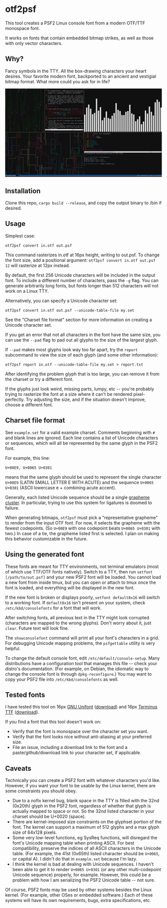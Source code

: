 # otf2psf

This tool creates a PSF2 Linux console font from a modern OTF/TTF monospace font.

It works on fonts that contain embedded bitmap strikes, as well as those with only vector characters. 

## Why?

Fancy symbols in the TTY. All the box-drawing characters your heart desires. Your favorite modern font, backported to an ancient and vestigial bitmap format. What more could you ask for in life?

![TTY with custom Unifont psf font](./screenshot.png)

## Installation

Clone this repo, `cargo build --release`, and copy the output binary to /bin if desired.

## Usage

Simplest case:

```
otf2psf convert in.otf out.psf
```

This command rasterizes in.otf at 16px height, writing to out.psf. To change the font size, add a positional argument: `otf2psf convert in.otf out.psf 12` will rasterize at 12px instead.

By default, the first 256 Unicode characters will be included in the output font. To include a different number of characters, pass the `-g` flag. You can generate arbitrarily long fonts, but fonts longer than 512 characters will not work on a Linux TTY.

Alternatively, you can specify a Unicode character set:

```
otf2psf convert in.otf out.psf --unicode-table-file my.set
```

See the "Charset file format" section for more information on creating a Unicode character set.

If you get an error that not all characters in the font have the same size, you can use the `--pad` flag to pad out all glyphs to the size of the largest glyph.

If `--pad` makes most glyphs look way too far apart, try the `report` subcommand to view the size of each glyph (and some other information):

```
otf2psf report in.otf --unicode-table-file my.set > report.txt
```

After identifying the problem glyph that is too large, you can remove it from the charset or try a different font.

If the glyphs just look weird, missing parts, lumpy, etc -- you're probably trying to rasterize the font at a size where it can't be rendered pixel-perfectly. Try adjusting the size, and if the situation doesn't improve, choose a different font.

## Charset file format

See `example.set` for a valid example charset. Comments beginning with `#` and blank lines are ignored. Each line contains a list of Unicode characters or sequences, which will all be represented by the same glyph in the PSF2 font. 

For example, this line:
```
U+00E9, U+0065 U+0301
```
means that the same glyph should be used to represent the single character `U+00E9` (LATIN SMALL LETTER E WITH ACUTE) and the sequence `U+0065 U+0301` (ASCII lowercase e + combining acute accent).

Generally, each listed Unicode sequence should be a single [grapheme cluster](https://www.unicode.org/reports/tr29/#Grapheme_Cluster_Boundaries). In particular, trying to use this system for ligatures is doomed to failure.

When generating bitmaps, `otf2psf` must pick a "representative grapheme" to render from the input OTF font. For now, it selects the grapheme with the fewest codepoints. (So `U+00E9` with one codepoint beats `U+0065 U+0301` with two.) In case of a tie, the grapheme listed first is selected. I plan on making this behavior customizable in the future.

## Using the generated font

These fonts are meant for TTY environments, not terminal emulators (most of which use TTF/OTF fonts natively). Switch to a TTY, then run `setfont [/path/to/out.psf]` and your new PSF2 font will be loaded. You cannot load a new font from inside tmux, but you can open or attach to tmux once the font is loaded, and everything will be displayed in the new font.

If the new font is broken or displays poorly, `setfont default8x16` will switch to a working font. If `default8x16` isn't present on your system, check `/etc/kbd/consolefonts` for a font that will work.

After switching fonts, all previous text in the TTY might look corrupted (characters are mapped to the wrong glyphs). Don't worry about it, just `clear`. Future text will look fine.

The `showconsolefont` command will print all your font's characters in a grid. For debugging Unicode mapping problems, the `psfgettable` utility is very helpful. 

To change the default console font, edit `/etc/default/console-setup`. Many distributions have a configuration tool that manages this file -- check your distro's documentation. (For example, on Debian, the idiomatic way to change the console font is through `dpkg-reconfigure`.) You may want to copy your PSF2 file into `/etc/kbd/consolefonts` as well.

## Tested fonts

I have tested this tool on 16px [GNU Unifont](https://unifoundry.com/unifont) ([download](https://unifoundry.com/pub/unifont/unifont-16.0.01/font-builds/unifont-16.0.01.otf)) and 16px [Terminus TTF](https://files.ax86.net/terminus-ttf/) ([download](https://files.ax86.net/terminus-ttf/files/latest.zip)).

If you find a font that this tool doesn't work on:

- Verify that the font is monospace over the character set you want.
- Verify that the font looks nice without anti-aliasing at your preferred size.
- File an issue, including a download link to the font and a paste/github/download link to your character set, if applicable.

## Caveats

Technically you can create a PSF2 font with whatever characters you'd like. However, if you want your font to be usable by the Linux kernel, there are some constraints you should obey.

- Due to a nofix kernel bug, blank space in the TTY is filled with the 32nd (0x20th) glyph in the PSF2 font, regardless of whether that glyph is actually mapped to space or not. So the 32nd listed character in your charset should be U+0020 (space).
- There are kernel-imposed size constraints on the glyphset portion of the font. The kernel can support a maximum of 512 glyphs and a max glyph size of 64x128 pixels.
- Some very low-level functions, eg SysReq functions, will disregard the font's Unicode mapping table when printing ASCII. For best compatibility, preserve the indices of all ASCII characters in the Unicode table. (For example, the 41st (0x65th) listed character should be `U+0065`, or capital A). I didn't do that in `example.set` because I'm lazy.
- I think the kernel is bad at dealing with Unicode sequences. I haven't been able to get it to render `U+0065 U+0301` (or any other multi-codepoint Unicode sequence) properly, for example. However, this could be a problem with how I am serializing the PSF2 Unicode table -- not sure.

Of course, PSF2 fonts may be used by other systems besides the Linux kernel. (For example, other OSes or embedded software.) Each of these systems will have its own requirements, bugs, extra specifications, etc.
